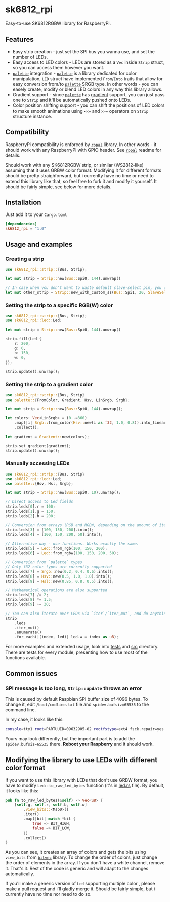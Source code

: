 # sk6812_rpi

Easy-to-use SK6812RGBW library for RaspberryPi.

## Features

* Easy strip creation - just set the SPI bus you wanna use, and set the number of LEDs.
* Easy access to LED colors - LEDs are stored as a `Vec` inside `Strip` struct, so you can access them however you want.
* [`palette`](https://crates.io/crates/palette) integration - [`palette`](https://crates.io/crates/palette) is a library dedicated for color manipulation, `LED` struct have implemented `From`/`Into` traits that allow for easy conversion from/to [`palette`](https://crates.io/crates/palette) SRGB type. In other words - you can easely create, modify or blend LED colors in any way this library allows.
* Gradient support - since [`palette`](https://crates.io/crates/palette) has [gradient](https://docs.rs/palette/0.6.1/palette/gradient/struct.Gradient.html) support, you can just pass one to `Strip` and it'll be automatically pushed onto LEDs.
* Color position shifting support - you can shift the positions of LED colors to make smooth animations using `<<=` and `>>=` operators on `Strip` structure instance.

## Compatibility

RaspberryPi compatibility is enforced by [`rppal`](https://crates.io/crates/rppal) library. In other words - it should work with any RaspberryPi with GPIO header. See [`rppal`](https://crates.io/crates/rppal) readme for details.

Should work with any SK6812RGBW strip, or similar (WS2812-like) assuming that it uses GRBW color format. Modifying it for different formats should be pretty straighforward, but i currenlty have no time or need to extend this library like that, so feel free to fork it and modify it yourself. It should be fairly simple, see below for more details.

## Installation

Just add it to your `Cargo.toml`

```toml
[dependencies]
sk6812_rpi = "1.0"
```

## Usage and examples

### Creating a strip

```rust
use sk6812_rpi::strip::{Bus, Strip};

let mut strip = Strip::new(Bus::Spi0, 144).unwrap()

// In case when you don't want to waste default slave-select pin, you can use this method and set it manually
let mut other_strip = Strip::new_with_custom_ss(Bus::Spi1, 20, SlaveSelect::Ss10);
```

### Setting the strip to a specific RGB(W) color

```rust
use sk6812_rpi::strip::{Bus, Strip};
use sk6812_rpi::led::Led;

let mut strip = Strip::new(Bus::Spi0, 144).unwrap()

strip.fill(Led {
    r: 200,
    g: 0,
    b: 150,
    w: 0,
});

strip.update().unwrap();
```

### Setting the strip to a gradient color

```rust
use sk6812_rpi::strip::{Bus, Strip}
use palette::{FromColor, Gradient, Hsv, LinSrgb, Srgb};

let mut strip = Strip::new(Bus::Spi0, 144).unwrap();

let colors: Vec<LinSrgb> = (0..=360)
    .map(|i| Srgb::from_color(Hsv::new(i as f32, 1.0, 0.8)).into_linear())
    .collect();

let gradient = Gradient::new(colors);

strip.set_gradient(gradient);
strip.update().unwrap();
```

### Manually accessing LEDs

```rust
use sk6812_rpi::strip::{Bus, Strip}
use sk6812_rpi::led::Led;
use palette::{Hsv, Hsl, Srgb};

let mut strip = Strip::new(Bus::Spi0, 10).unwrap();

// Direct access to Led fields
strip.leds[0].r = 100;
strip.leds[1].g = 150;
strip.leds[2].b = 200;

// Conversion from arrays (RGB and RGBW, depending on the amount of items)
strip.leds[3] = [100, 150, 200].into();
strip.leds[4] = [100, 150, 200, 50].into();

// Alternative way - use functions. Works exactly the same.
strip.leds[5] = Led::from_rgb(100, 150, 200);
strip.leds[6] = Led::from_rgbw(100, 150, 200, 50);

// Conversion from `palette` types
// Only f32 color types are currently supported
strip.leds[7] = Srgb::new(0.2, 0.4, 0.6).into();
strip.leds[8] = Hsv::new(0.5, 1.0, 1.0).into();
strip.leds[9] = Hsl::new(0.85, 0.8, 0.5).into();

// Mathematical operations are also supported
strip.leds[7] /= 2;
strip.leds[8] *= 1.5;
strip.leds[9] += 20;

// You can also iterate over LEDs via `iter`/`iter_mut`, and do anything else you can do on `Vec`.
strip
    .leds
    .iter_mut()
    .enumerate()
    .for_each(|(index, led)| led.w = index as u8);
```

For more examples and extended usage, look into [tests](./tests) and [src](./src) directory. There are tests for every module, presenting how to use most of the functions available.

## Common issues

### SPI message is too long, `Strip::update` throws an error

This is caused by default Raspbian SPI buffer size of 4096 bytes. To change it, edit `/boot/cmdline.txt` file and `spidev.bufsiz=65535` to the command line.

In my case, it looks like this:

```sh
console=tty1 root=PARTUUID=09632905-02 rootfstype=ext4 fsck.repair=yes spidev.bufsiz=65535 rootwait
```

Yours may look differently, but the important part is to add the `spidev.bufsiz=65535` there. **Reboot your Raspberry** and it should work.

## Modifying the library to use LEDs with different color format

If you want to use this library with LEDs that don't use GRBW format, you have to modify `Led::to_raw_led_bytes` function (it's in [led.rs](./src/led.rs) file). By default, it looks like this:

```rust
pub fn to_raw_led_bytes(&self) -> Vec<u8> {
    [self.g, self.r, self.b, self.w]
        .view_bits::<Msb0>()
        .iter()
        .map(|bit| match *bit {
            true => BIT_HIGH,
            false => BIT_LOW,
        })
        .collect()
}
```

As you can see, it creates an array of colors and gets the bits using `view_bits` from [`bitvec`](https://crates.io/crates/bitvec) library. To change the order of colors, just change the order of elements in the array. If you don't have a white channel, remove it. That's it. Rest of the code is generic and will adapt to the changes automatically.

If you'll make a generic version of `Led` supporting multiple color , please make a pull request and i'll gladly merge it. Should be fairly simple, but i currently have no time nor need to do so.
